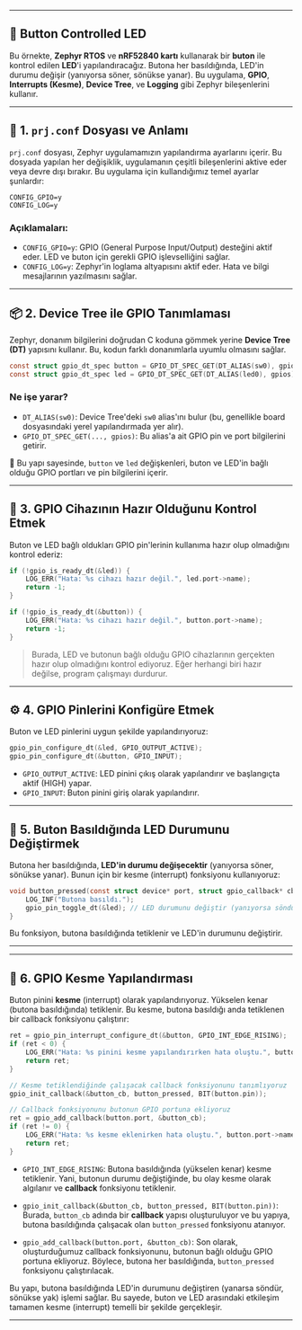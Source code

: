 
---

## 🔘 Button Controlled LED 

Bu örnekte, **Zephyr RTOS** ve **nRF52840 kartı** kullanarak bir **buton** ile kontrol edilen **LED**'i yapılandıracağız. Butona her basıldığında, LED'in durumu değişir (yanıyorsa söner, sönükse yanar). Bu uygulama, **GPIO**, **Interrupts (Kesme)**, **Device Tree**, ve **Logging** gibi Zephyr bileşenlerini kullanır.

---

## 🧾 1. `prj.conf` Dosyası ve Anlamı

`prj.conf` dosyası, Zephyr uygulamamızın yapılandırma ayarlarını içerir. Bu dosyada yapılan her değişiklik, uygulamanın çeşitli bileşenlerini aktive eder veya devre dışı bırakır. Bu uygulama için kullandığımız temel ayarlar şunlardır:

```plaintext
CONFIG_GPIO=y
CONFIG_LOG=y
```

### Açıklamaları:

- `CONFIG_GPIO=y`: GPIO (General Purpose Input/Output) desteğini aktif eder. LED ve buton için gerekli GPIO işlevselliğini sağlar.
- `CONFIG_LOG=y`: Zephyr'in loglama altyapısını aktif eder. Hata ve bilgi mesajlarının yazılmasını sağlar.

---

## 📦 2. Device Tree ile GPIO Tanımlaması

Zephyr, donanım bilgilerini doğrudan C koduna gömmek yerine **Device Tree (DT)** yapısını kullanır. Bu, kodun farklı donanımlarla uyumlu olmasını sağlar.

```c
const struct gpio_dt_spec button = GPIO_DT_SPEC_GET(DT_ALIAS(sw0), gpios);
const struct gpio_dt_spec led = GPIO_DT_SPEC_GET(DT_ALIAS(led0), gpios);
```

### Ne işe yarar?

- `DT_ALIAS(sw0)`: Device Tree'deki `sw0` alias'ını bulur (bu, genellikle board dosyasındaki yerel yapılandırmada yer alır).
- `GPIO_DT_SPEC_GET(..., gpios)`: Bu alias'a ait GPIO pin ve port bilgilerini getirir.

📌 Bu yapı sayesinde, `button` ve `led` değişkenleri, buton ve LED'in bağlı olduğu GPIO portları ve pin bilgilerini içerir.

---

## 🧠 3. GPIO Cihazının Hazır Olduğunu Kontrol Etmek

Buton ve LED bağlı oldukları GPIO pin'lerinin kullanıma hazır olup olmadığını kontrol ederiz:

```c
if (!gpio_is_ready_dt(&led)) {
    LOG_ERR("Hata: %s cihazı hazır değil.", led.port->name);
    return -1;
}

if (!gpio_is_ready_dt(&button)) {
    LOG_ERR("Hata: %s cihazı hazır değil.", button.port->name);
    return -1;
}
```

> Burada, LED ve butonun bağlı olduğu GPIO cihazlarının gerçekten hazır olup olmadığını kontrol ediyoruz. Eğer herhangi biri hazır değilse, program çalışmayı durdurur.

---

## ⚙️ 4. GPIO Pinlerini Konfigüre Etmek

Buton ve LED pinlerini uygun şekilde yapılandırıyoruz:

```c
gpio_pin_configure_dt(&led, GPIO_OUTPUT_ACTIVE);
gpio_pin_configure_dt(&button, GPIO_INPUT);
```

- `GPIO_OUTPUT_ACTIVE`: LED pinini çıkış olarak yapılandırır ve başlangıçta aktif (HIGH) yapar.
- `GPIO_INPUT`: Buton pinini giriş olarak yapılandırır.

---

## 🔔 5. Buton Basıldığında LED Durumunu Değiştirmek

Butona her basıldığında, **LED'in durumu değişecektir** (yanıyorsa söner, sönükse yanar). Bunun için bir kesme (interrupt) fonksiyonu kullanıyoruz:

```c
void button_pressed(const struct device* port, struct gpio_callback* cb, gpio_port_pins_t pins) {
    LOG_INF("Butona basıldı.");
    gpio_pin_toggle_dt(&led); // LED durumunu değiştir (yanıyorsa söndür, sönükse yak)
}
```

Bu fonksiyon, butona basıldığında tetiklenir ve LED'in durumunu değiştirir.

---



---

## 🧩 6. GPIO Kesme Yapılandırması

Buton pinini **kesme** (interrupt) olarak yapılandırıyoruz. Yükselen kenar (butona basıldığında) tetiklenir. Bu kesme, butona basıldığı anda tetiklenen bir callback fonksiyonu çalıştırır:

```c
ret = gpio_pin_interrupt_configure_dt(&button, GPIO_INT_EDGE_RISING);
if (ret < 0) {
    LOG_ERR("Hata: %s pinini kesme yapılandırırken hata oluştu.", button.port->name);
    return ret;
}

// Kesme tetiklendiğinde çalışacak callback fonksiyonunu tanımlıyoruz
gpio_init_callback(&button_cb, button_pressed, BIT(button.pin));

// Callback fonksiyonunu butonun GPIO portuna ekliyoruz
ret = gpio_add_callback(button.port, &button_cb);
if (ret != 0) {
    LOG_ERR("Hata: %s kesme eklenirken hata oluştu.", button.port->name);
    return ret;
}
```

- `GPIO_INT_EDGE_RISING`: Butona basıldığında (yükselen kenar) kesme tetiklenir. Yani, butonun durumu değiştiğinde, bu olay kesme olarak algılanır ve **callback** fonksiyonu tetiklenir.

- `gpio_init_callback(&button_cb, button_pressed, BIT(button.pin))`: Burada, `button_cb` adında bir **callback** yapısı oluşturuluyor ve bu yapıya, butona basıldığında çalışacak olan `button_pressed` fonksiyonu atanıyor.

- `gpio_add_callback(button.port, &button_cb)`: Son olarak, oluşturduğumuz callback fonksiyonunu, butonun bağlı olduğu GPIO portuna ekliyoruz. Böylece, butona her basıldığında, `button_pressed` fonksiyonu çalıştırılacak.

Bu yapı, butona basıldığında LED'in durumunu değiştiren (yanarsa söndür, sönükse yak) işlemi sağlar. Bu sayede, buton ve LED arasındaki etkileşim tamamen kesme (interrupt) temelli bir şekilde gerçekleşir.

--- 
